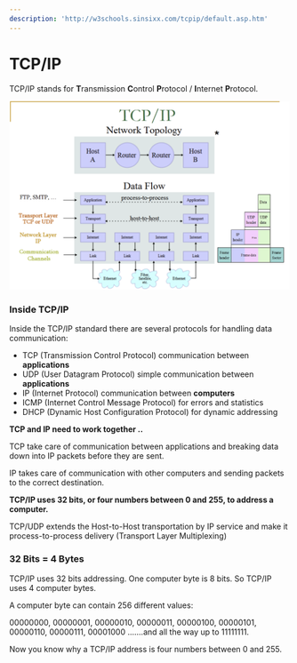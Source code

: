 ```yaml
---
description: 'http://w3schools.sinsixx.com/tcpip/default.asp.htm'
---
```


# TCP/IP

TCP/IP stands for **T**ransmission **C**ontrol **P**rotocol / **I**nternet **P**rotocol.

![](../../.gitbook/assets/image%20%28180%29.png)



### Inside TCP/IP

Inside the TCP/IP standard there are several protocols for handling data communication:

* TCP \(Transmission Control Protocol\) communication between **applications**
* UDP \(User Datagram Protocol\) simple communication between **applications**
* IP \(Internet Protocol\) communication between **computers**
* ICMP \(Internet Control Message Protocol\) for errors and statistics
* DHCP \(Dynamic Host Configuration Protocol\) for dynamic addressing



**TCP and IP need to work together ..**

TCP take care of communication between applications and breaking data down into IP packets before they are sent.

IP takes care of communication with other computers and sending packets to the correct destination.

**TCP/IP uses 32 bits, or four numbers between 0 and 255, to address a computer.**

TCP/UDP extends the Host-to-Host transportation by IP service and make it process-to-process delivery \(Transport Layer Multiplexing\)

### 

### 32 Bits = 4 Bytes

TCP/IP uses 32 bits addressing. One computer byte is 8 bits. So TCP/IP uses 4 computer bytes.

A computer byte can contain 256 different values:

00000000, 00000001, 00000010, 00000011, 00000100, 00000101, 00000110, 00000111, 00001000 .......and all the way up to 11111111.

Now you know why a TCP/IP address is four numbers between 0 and 255.







